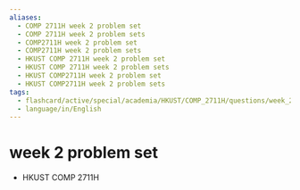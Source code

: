 ```yaml
---
aliases:
  - COMP 2711H week 2 problem set
  - COMP 2711H week 2 problem sets
  - COMP2711H week 2 problem set
  - COMP2711H week 2 problem sets
  - HKUST COMP 2711H week 2 problem set
  - HKUST COMP 2711H week 2 problem sets
  - HKUST COMP2711H week 2 problem set
  - HKUST COMP2711H week 2 problem sets
tags:
  - flashcard/active/special/academia/HKUST/COMP_2711H/questions/week_2_problem_set
  - language/in/English
---
```


# week 2 problem set

- HKUST COMP 2711H
